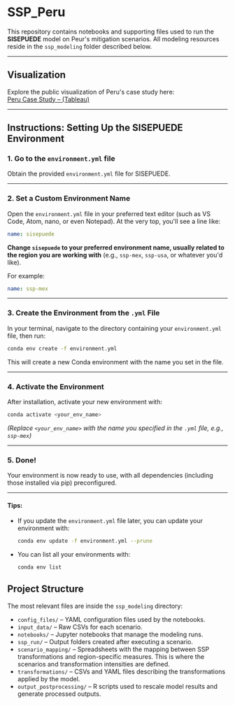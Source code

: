 # SSP_Peru

This repository contains notebooks and supporting files used to run the
**SISEPUEDE** model on Peur's mitigation scenarios. All modeling resources
reside in the `ssp_modeling` folder described below.

---

## Visualization

Explore the public visualization of Peru's case study here:  
[Peru Case Study – (Tableau)](https://public.tableau.com/views/Peru_CaseStudy/GHGsectorlayers?:language=en-US&:sid=&:redirect=auth&:display_count=n&:origin=viz_share_link)

---

## Instructions: Setting Up the SISEPUEDE Environment

### 1. **Go to the `environment.yml` file**

Obtain the provided `environment.yml` file for SISEPUEDE.

---

### 2. **Set a Custom Environment Name**

Open the `environment.yml` file in your preferred text editor (such as VS Code, Atom, nano, or even Notepad).
At the very top, you'll see a line like:

```yaml
name: sisepuede
```

**Change `sisepuede` to your preferred environment name, usually related to the region you are working with** (e.g., `ssp-mex`, `ssp-usa`, or whatever you'd like).

For example:

```yaml
name: ssp-mex
```

---

### 3. **Create the Environment from the `.yml` File**

In your terminal, navigate to the directory containing your `environment.yml` file, then run:

```bash
conda env create -f environment.yml
```

This will create a new Conda environment with the name you set in the file.

---

### 4. **Activate the Environment**

After installation, activate your new environment with:

```bash
conda activate <your_env_name>
```

*(Replace `<your_env_name>` with the name you specified in the `.yml` file, e.g., `ssp-mex`)*

---

### 5. **Done!**

Your environment is now ready to use, with all dependencies (including those installed via pip) preconfigured.

---

#### **Tips:**

* If you update the `environment.yml` file later, you can update your environment with:

  ```bash
  conda env update -f environment.yml --prune
  ```
* You can list all your environments with:

  ```bash
  conda env list
  ```

## Project Structure

The most relevant files are inside the `ssp_modeling` directory:

- `config_files/` – YAML configuration files used by the notebooks.
- `input_data/` – Raw CSVs for each scenario.
- `notebooks/` – Jupyter notebooks that manage the modeling runs.
- `ssp_run/` – Output folders created after executing a scenario.
- `scenario_mapping/` – Spreadsheets with the mapping between SSP transformations and region-specific measures. This is where the scenarios and transformation intensities are defined.
- `transformations/` – CSVs and YAML files describing the transformations applied by the model.
- `output_postprocessing/` – R scripts used to rescale model results and
    generate processed outputs.

